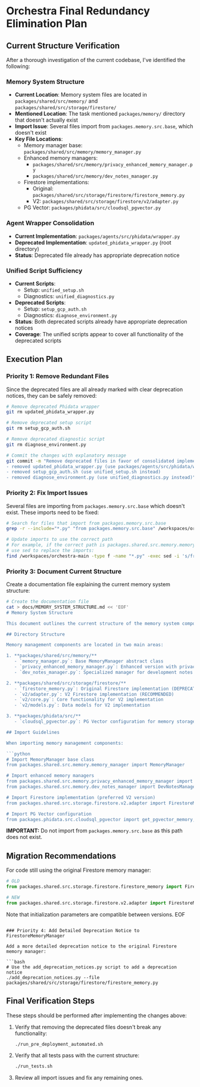 # Orchestra Final Redundancy Elimination Plan

## Current Structure Verification

After a thorough investigation of the current codebase, I've identified the following:

### Memory System Structure

- **Current Location**: Memory system files are located in `packages/shared/src/memory/` and `packages/shared/src/storage/firestore/`
- **Mentioned Location**: The task mentioned `packages/memory/` directory that doesn't actually exist
- **Import Issue**: Several files import from `packages.memory.src.base`, which doesn't exist
- **Key File Locations**:
  - Memory manager base: `packages/shared/src/memory/memory_manager.py`
  - Enhanced memory managers:
    - `packages/shared/src/memory/privacy_enhanced_memory_manager.py`
    - `packages/shared/src/memory/dev_notes_manager.py`
  - Firestore implementations:
    - Original: `packages/shared/src/storage/firestore/firestore_memory.py`
    - V2: `packages/shared/src/storage/firestore/v2/adapter.py`
  - PG Vector: `packages/phidata/src/cloudsql_pgvector.py`

### Agent Wrapper Consolidation

- **Current Implementation**: `packages/agents/src/phidata/wrapper.py`
- **Deprecated Implementation**: `updated_phidata_wrapper.py` (root directory)
- **Status**: Deprecated file already has appropriate deprecation notice

### Unified Script Sufficiency

- **Current Scripts**:
  - Setup: `unified_setup.sh`
  - Diagnostics: `unified_diagnostics.py`
- **Deprecated Scripts**:
  - Setup: `setup_gcp_auth.sh`
  - Diagnostics: `diagnose_environment.py`
- **Status**: Both deprecated scripts already have appropriate deprecation notices
- **Coverage**: The unified scripts appear to cover all functionality of the deprecated scripts

## Execution Plan

### Priority 1: Remove Redundant Files

Since the deprecated files are all already marked with clear deprecation notices, they can be safely removed:

```bash
# Remove deprecated Phidata wrapper
git rm updated_phidata_wrapper.py

# Remove deprecated setup script
git rm setup_gcp_auth.sh

# Remove deprecated diagnostic script
git rm diagnose_environment.py

# Commit the changes with explanatory message
git commit -m "Remove deprecated files in favor of consolidated implementations:
- removed updated_phidata_wrapper.py (use packages/agents/src/phidata/wrapper.py instead)
- removed setup_gcp_auth.sh (use unified_setup.sh instead)
- removed diagnose_environment.py (use unified_diagnostics.py instead)"
```

### Priority 2: Fix Import Issues

Several files are importing from `packages.memory.src.base` which doesn't exist. These imports need to be fixed:

```bash
# Search for files that import from packages.memory.src.base
grep -r --include="*.py" "from packages.memory.src.base" /workspaces/orchestra-main

# Update imports to use the correct path
# For example, if the correct path is packages.shared.src.memory.memory_manager,
# use sed to replace the imports:
find /workspaces/orchestra-main -type f -name "*.py" -exec sed -i 's/from packages\.memory\.src\.base import MemoryManager/from packages.shared.src.memory.memory_manager import MemoryManager/g' {} \;
```

### Priority 3: Document Current Structure

Create a documentation file explaining the current memory system structure:

````bash
# Create the documentation file
cat > docs/MEMORY_SYSTEM_STRUCTURE.md << 'EOF'
# Memory System Structure

This document outlines the current structure of the memory system components in Orchestra.

## Directory Structure

Memory management components are located in two main areas:

1. **packages/shared/src/memory/**
   - `memory_manager.py`: Base MemoryManager abstract class
   - `privacy_enhanced_memory_manager.py`: Enhanced version with privacy features
   - `dev_notes_manager.py`: Specialized manager for development notes

2. **packages/shared/src/storage/firestore/**
   - `firestore_memory.py`: Original Firestore implementation (DEPRECATED)
   - `v2/adapter.py`: V2 Firestore implementation (RECOMMENDED)
   - `v2/core.py`: Core functionality for V2 implementation
   - `v2/models.py`: Data models for V2 implementation

3. **packages/phidata/src/**
   - `cloudsql_pgvector.py`: PG Vector configuration for memory storage

## Import Guidelines

When importing memory management components:

```python
# Import MemoryManager base class
from packages.shared.src.memory.memory_manager import MemoryManager

# Import enhanced memory managers
from packages.shared.src.memory.privacy_enhanced_memory_manager import PrivacyEnhancedMemoryManager
from packages.shared.src.memory.dev_notes_manager import DevNotesManager

# Import Firestore implementation (preferred V2 version)
from packages.shared.src.storage.firestore.v2.adapter import FirestoreMemoryManagerV2

# Import PG Vector configuration
from packages.phidata.src.cloudsql_pgvector import get_pgvector_memory, get_pg_agent_storage
````

**IMPORTANT:** Do not import from `packages.memory.src.base` as this path does not exist.

## Migration Recommendations

For code still using the original Firestore memory manager:

```python
# OLD
from packages.shared.src.storage.firestore.firestore_memory import FirestoreMemoryManager

# NEW
from packages.shared.src.storage.firestore.v2.adapter import FirestoreMemoryManagerV2
```

Note that initialization parameters are compatible between versions.
EOF

````

### Priority 4: Add Detailed Deprecation Notice to FirestoreMemoryManager

Add a more detailed deprecation notice to the original Firestore memory manager:

```bash
# Use the add_deprecation_notices.py script to add a deprecation notice
./add_deprecation_notices.py --file packages/shared/src/storage/firestore/firestore_memory.py
````

## Final Verification Steps

These steps should be performed after implementing the changes above:

1. Verify that removing the deprecated files doesn't break any functionality:

   ```bash
   ./run_pre_deployment_automated.sh
   ```

2. Verify that all tests pass with the current structure:

   ```bash
   ./run_tests.sh
   ```

3. Review all import issues and fix any remaining ones.

